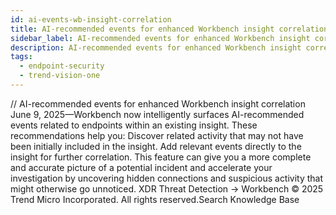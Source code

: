 ```yaml
---
id: ai-events-wb-insight-correlation
title: AI-recommended events for enhanced Workbench insight correlation
sidebar_label: AI-recommended events for enhanced Workbench insight correlation
description: AI-recommended events for enhanced Workbench insight correlation
tags:
  - endpoint-security
  - trend-vision-one
---
```


/*<![CDATA[*/ $('#title').html($('meta[name=map-description]').attr('content')); /*]]>*/ AI-recommended events for enhanced Workbench insight correlation June 9, 2025—Workbench now intelligently surfaces AI-recommended events related to endpoints within an existing insight. These recommendations help you: Discover related activity that may not have been initially included in the insight. Add relevant events directly to the insight for further correlation. This feature can give you a more complete and accurate picture of a potential incident and accelerate your investigation by uncovering hidden connections and suspicious activity that might otherwise go unnoticed. XDR Threat Detection → Workbench © 2025 Trend Micro Incorporated. All rights reserved.Search Knowledge Base